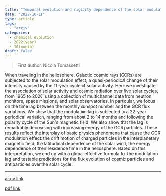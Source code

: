 ```yaml
---
title: "Temporal evolution and rigidity dependence of the solar modulation lag of Galactic cosmic rays"
date: "2022-10-11"
type: article
tags:
  - "arxiv"
categories:
  - chemical evolution
  - 2022(year)
  - 10(month)
draft: false
---
```

> First author: Nicola Tomassetti

 When traveling in the heliosphere, Galactic cosmic rays (GCRs) are subjected
to the solar modulation effect, a quasi-periodical change of their intensity
caused by the 11-year cycle of solar activity. Here we investigate the
association of solar activity and cosmic radiation over five solar cycles, from
1965 to 2020, using a collection of multichannel data from neutron monitors,
space missions, and solar observatories. In particular, we focus on the time
lag between the monthly sunspot number and the GCR flux variations. We show
that the modulation lag is subjected to a 22-year periodical variation, ranging
from about 2 to 14 months and following the polarity cycle of the Sun's
magnetic field. We also show that the lag is remarkably decreasing with
increasing energy of the GCR particles. These results reflect the interplay of
basic physics phenomena that cause the GCR modulation effect: the drift motion
of charged particles in the interplanetary magnetic field, the latitudinal
dependence of the solar wind, the energy dependence of their residence time in
the heliosphere. Based on this interpretation, we end up with a global
effective formula for the modulation lag and testable predictions for the flux
evolution of cosmic particles and antiparticles over the solar cycle.

---
[arxiv link](http://arxiv.org/abs/2210.05693v1)

[pdf link](http://arxiv.org/pdf/2210.05693v1)